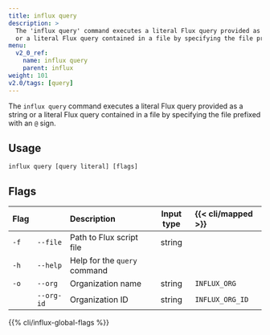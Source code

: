 ```yaml
---
title: influx query
description: >
  The 'influx query' command executes a literal Flux query provided as a string
  or a literal Flux query contained in a file by specifying the file prefixed with an '@' sign.
menu:
  v2_0_ref:
    name: influx query
    parent: influx
weight: 101
v2.0/tags: [query]
---
```


The `influx query` command executes a literal Flux query provided as a string
or a literal Flux query contained in a file by specifying the file prefixed with an `@` sign.

## Usage
```
influx query [query literal] [flags]
```

## Flags
| Flag |            | Description                  | Input type | {{< cli/mapped >}} |
|:---- |:---        |:-----------                  |:----------:|:------------------ |
| `-f` | `--file`   | Path to Flux script file     | string     |                    |
| `-h` | `--help`   | Help for the `query` command |            |                    |
| `-o` | `--org`    | Organization name            | string     | `INFLUX_ORG`       |
|      | `--org-id` | Organization ID              | string     | `INFLUX_ORG_ID`    |


{{% cli/influx-global-flags %}}
